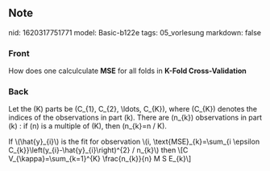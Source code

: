 ## Note
nid: 1620317751771
model: Basic-b122e
tags: 05_vorlesung
markdown: false

### Front
How does one calculculate <b>MSE</b> for all folds in <b>K-Fold Cross-Validation</b>

### Back
Let the \(K\) parts be \(C_{1}, C_{2}, \ldots, C_{K}\), where
\(C_{K}\) denotes the indices of the observations in part \(k\).
There are \(n_{k}\) observations in part \(k\) : if \(n\) is a
multiple of \(K\), then \(n_{k}=n / K\).
<div>
  If \(\hat{y}_{i}\) is the fit for observation \(i,
  \text{MSE}_{k}=\sum_{i \epsilon
  C_{k}}\left(y_{i}-\hat{y}_{i}\right)^{2} / n_{k}\) then \[C
  V_{\kappa}=\sum_{k=1}^{K} \frac{n_{k}}{n} M S E_{k}\]
</div>
